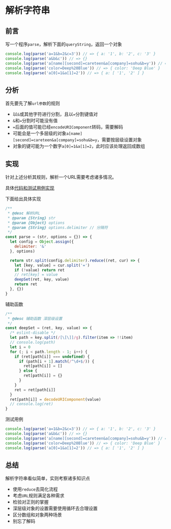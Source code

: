 # 解析字符串

## 前言

写一个程序`parse`，解析下面的`queryString`，返回一个对象
```js
console.log(parse('a=1&b=2&c=3')) // => { a: '1', b: '2', c: '3' }
console.log(parse('a&b&c')) // => {}
console.log(parse('a[name][second]=careteen&a[company]=sohu&b=y')) // => { a: { name: { second: 'careteen' }, company: 'sohu' }, b: 'y' }
console.log(parse('color=Deep%20Blue')) // => { color: 'Deep Blue' }
console.log(parse('a[0]=1&a[1]=2')) // => { a: [ '1', '2' ] }
```

## 分析

首先要先了解`url参数`的规则

- 以`&`或其他字符进行分割，且以`=`分割键值对
- `&`和`=`分割时可能没有值
- `=`后面的值可能已经`encodeURIComponent`转码，需要解码
- 可能会是一个多层级的对象`a[name][second]=careteen&a[company]=sohu&b=y`，需要按层级设置对象
- 对象的键可能为一个数字`a[0]=1&a[1]=2`，此时应该处理返回成数组

## 实现

针对上述分析其规则，解析一个URL需要考虑诸多情况。

具体[代码和测试用例实现](./qs.js)

下面给出具体实现
```js
/**
 * @desc 解析URL
 * @param {String} str 
 * @param {Object} options 
 * @param {String} options.delimiter // 分隔符
 */
const parse = (str, options = {}) => {
  let config = Object.assign({
    delimiter: '&'
  }, options)

  return str.split(config.delimiter).reduce((ret, cur) => {
    let [key, value] = cur.split('=')
    if (!value) return ret
    // ret[key] = value
    deepSet(ret, key, value)
    return ret
  }, {})
}
```

辅助函数
```js
/**
 * @desc 辅助函数 深层级设置
 */
const deepSet = (ret, key, value) => {
  /* eslint-disable */
  let path = key.split(/[\[\]]/g).filter(item => !!item)
  // console.log(path)
  let i = 0
  for (; i < path.length - 1; i++) {
    if (ret[path[i]] === undefined) {
      if (path[i + 1].match(/^\d+$/)) {
        ret[path[i]] = []
      } else {
        ret[path[i]] = {}
      }
    }
    ret = ret[path[i]]
  }
  ret[path[i]] = decodeURIComponent(value)
  // console.log(ret)
}
```

测试用例
```js
console.log(parse('a=1&b=2&c=3')) // => { a: '1', b: '2', c: '3' }
console.log(parse('a&b&c')) // => {}
console.log(parse('a[name][second]=careteen&a[company]=sohu&b=y')) // => { a: { name: { second: 'careteen' }, company: 'sohu' }, b: 'y' }
console.log(parse('color=Deep%20Blue')) // => { color: 'Deep Blue' }
console.log(parse('a[0]=1&a[1]=2')) // => { a: [ '1', '2' ] }
```

## 总结

解析字符串看似简单，实则考察诸多知识点
- 使用`reduce`去简化流程
- 考虑`URL`规则满足各种需求
- 检验对正则的掌握
- 深层级对象的设置需要使用循环去合理设置
- 区分数组和对象两种场景
- 别忘了解码
